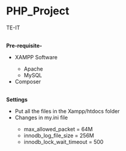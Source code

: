 # PHP_Project
TE-IT

<br/>
<b>Pre-requisite-</b>
<ul>
  <li>XAMPP Software</li>
  <ul>
    <li>Apache</li>
    <li>MySQL</li>
  </ul>
  <li>Composer</li>
</ul>
<br/>
<b>Settings</b>
<ul>
  <li>Put all the files in the Xampp/htdocs folder</li>
  <li>Changes in my.ini file</li>
  <ul>
    <li>max_allowed_packet = 64M</li>
    <li>innodb_log_file_size = 256M</li>
    <li>innodb_lock_wait_timeout = 500</li>
  </ul>
</ul>
